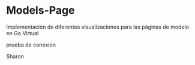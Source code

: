 # Models-Page

Implementación de diferentes visualizaciones para las páginas de modelo en Go Virtual

prueba de conexion

Sharon
